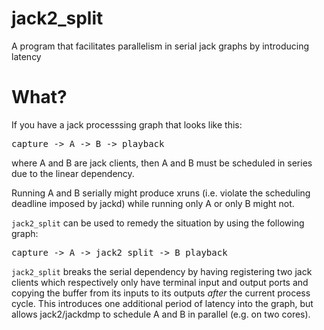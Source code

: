 # jack2_split

A program that facilitates parallelism in serial jack graphs by introducing latency

# What?

If you have a jack processsing graph that looks like this:

<pre>
capture -> A -> B -> playback
</pre>

where A and B are jack clients, then A and B must be scheduled in series due to the linear dependency.

Running A and B serially might produce xruns (i.e. violate the scheduling deadline imposed by jackd) while running only A or only B might not.

<code>jack2_split</code> can be used to remedy the situation by using the following graph:

<pre>
capture -> A -> jack2_split -> B playback
</pre>

<code>jack2_split</code> breaks the serial dependency by having registering two jack clients which respectively only have terminal input and output ports and copying the buffer from its inputs to its outputs _after_ the current process cycle. This introduces one additional period of latency into the graph, but allows jack2/jackdmp to schedule A and B in parallel (e.g. on two cores).
